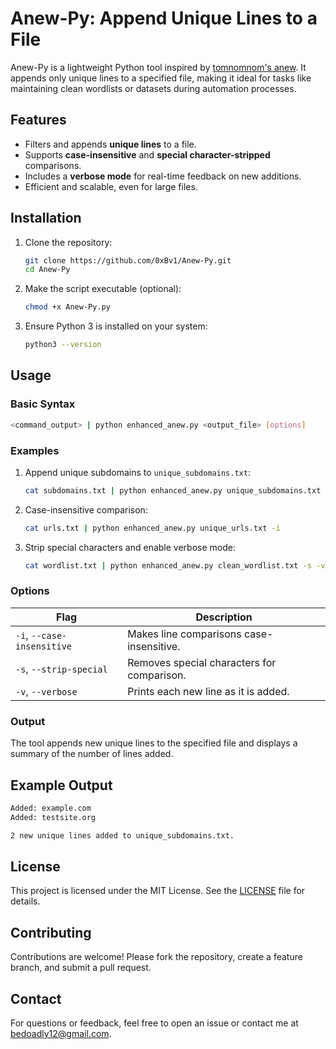 # Anew-Py: Append Unique Lines to a File

Anew-Py is a lightweight Python tool inspired by [tomnomnom's anew](https://github.com/tomnomnom/anew). It appends only unique lines to a specified file, making it ideal for tasks like maintaining clean wordlists or datasets during automation processes.

## Features
- Filters and appends **unique lines** to a file.
- Supports **case-insensitive** and **special character-stripped** comparisons.
- Includes a **verbose mode** for real-time feedback on new additions.
- Efficient and scalable, even for large files.

## Installation

1. Clone the repository:
   ```bash
   git clone https://github.com/0xBv1/Anew-Py.git
   cd Anew-Py
   ```

2. Make the script executable (optional):
   ```bash
   chmod +x Anew-Py.py
      ```

3. Ensure Python 3 is installed on your system:
   ```bash
   python3 --version
   ```

## Usage

### Basic Syntax
```bash
<command_output> | python enhanced_anew.py <output_file> [options]
```

### Examples

1. Append unique subdomains to `unique_subdomains.txt`:
   ```bash
   cat subdomains.txt | python enhanced_anew.py unique_subdomains.txt
   ```

2. Case-insensitive comparison:
   ```bash
   cat urls.txt | python enhanced_anew.py unique_urls.txt -i
   ```

3. Strip special characters and enable verbose mode:
   ```bash
   cat wordlist.txt | python enhanced_anew.py clean_wordlist.txt -s -v
   ```

### Options
| Flag               | Description                                 |
|--------------------|---------------------------------------------|
| `-i`, `--case-insensitive` | Makes line comparisons case-insensitive.  |
| `-s`, `--strip-special`    | Removes special characters for comparison. |
| `-v`, `--verbose`          | Prints each new line as it is added.      |

### Output
The tool appends new unique lines to the specified file and displays a summary of the number of lines added.

## Example Output
```bash
Added: example.com
Added: testsite.org

2 new unique lines added to unique_subdomains.txt.
```

## License
This project is licensed under the MIT License. See the [LICENSE](LICENSE) file for details.

## Contributing
Contributions are welcome! Please fork the repository, create a feature branch, and submit a pull request.

## Contact
For questions or feedback, feel free to open an issue or contact me at [bedoadly12@gmail.com](mailto:bedoadly12@gmail.com).

